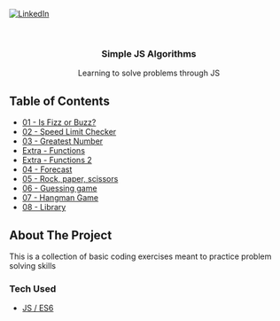 [![LinkedIn][linkedin-shield]][linkedin-url]

<br />
<div align="center">
  <h3 align="center">Simple JS Algorithms</h3>
  <p align="center">
    Learning to solve problems through JS
  </p>
</div>

## Table of Contents

- [01 - Is Fizz or Buzz?](https://github.com/AlbaCasas/simple-algorithms/pull/2)
- [02 - Speed Limit Checker](https://github.com/AlbaCasas/simple-algorithms/pull/3)
- [03 - Greatest Number](https://github.com/AlbaCasas/simple-algorithms/pull/4)
- [Extra - Functions](https://github.com/AlbaCasas/simple-algorithms/pull/5)
- [Extra - Functions 2](https://github.com/AlbaCasas/simple-algorithms/pull/6)
- [04 - Forecast](https://github.com/AlbaCasas/simple-algorithms/pull/7)
- [05 - Rock, paper, scissors](https://github.com/AlbaCasas/simple-algorithms/pull/8)
- [06 - Guessing game](https://github.com/AlbaCasas/simple-algorithms/pull/9)
- [07 - Hangman Game](https://github.com/AlbaCasas/simple-algorithms/pull/10)
- [08 - Library](https://github.com/AlbaCasas/simple-algorithms/pull/11)

## About The Project

This is a collection of basic coding exercises meant to practice problem solving skills

### Tech Used

- [JS / ES6](https://tc39.es/ecma262/)

[linkedin-shield]: https://img.shields.io/badge/-LinkedIn-black.svg?style=for-the-badge&logo=linkedin&colorB=555
[linkedin-url]: https://www.linkedin.com/in/alba-casas/
